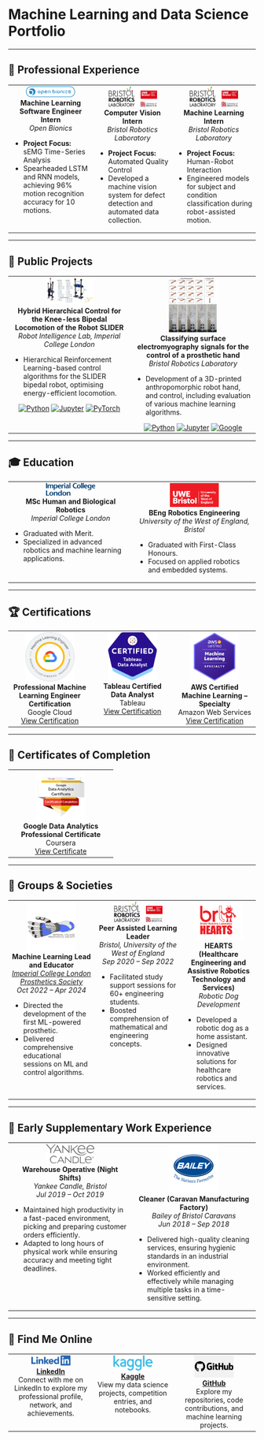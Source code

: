 # Machine Learning and Data Science Portfolio  

---
## 💼 Professional Experience

<div align="center">
  <table>
    <tr>
      <td style="width: 300px; text-align: center; vertical-align: top;">
        <img src="assets/img/open_bionics.png" alt="Open Bionics Logo" width="100">
        <br>
        <strong>Machine Learning Software Engineer Intern</strong>
        <br>
        <em>Open Bionics</em>
        <br>
        <ul style="text-align: left;">
          <li><strong>Project Focus:</strong> sEMG Time-Series Analysis</li>
          <li>Spearheaded LSTM and RNN models, achieving 96% motion recognition accuracy for 10 motions.</li>
        </ul>
      </td>
      <td style="width: 300px; text-align: center; vertical-align: top;">
        <img src="assets/img/bristol_robotics_lab.jpg" alt="BRL Logo" width="100">
        <br>
        <strong>Computer Vision Intern</strong>
        <br>
        <em>Bristol Robotics Laboratory</em>
        <br>
        <ul style="text-align: left;">
          <li><strong>Project Focus:</strong> Automated Quality Control</li>
          <li>Developed a machine vision system for defect detection and automated data collection.</li>
        </ul>
      </td>
      <td style="width: 300px; text-align: center; vertical-align: top;">
        <img src="assets/img/bristol_robotics_lab.jpg" alt="CHIRON Project Logo" width="100">
        <br>
        <strong>Machine Learning Intern</strong>
        <br>
        <em>Bristol Robotics Laboratory</em>
        <br>
        <ul style="text-align: left;">
          <li><strong>Project Focus:</strong> Human-Robot Interaction</li>
          <li>Engineered models for subject and condition classification during robot-assisted motion.</li>
        </ul>
      </td>
    </tr>
  </table>
</div>


---

## 🚀 Public Projects

<div align="center">
  <table>
    <tr>
      <td style="width: 300px; text-align: center; vertical-align: top;">
        <img src="assets/img/SLIDER_project.png" alt="SLIDER Robot" width="100">
        <br>
        <strong>Hybrid Hierarchical Control for the Knee-less Bipedal Locomotion of the Robot SLIDER</strong>
        <br>
        <em>Robot Intelligence Lab, Imperial College London</em>
        <br>
        <ul style="text-align: left;">
          <li>Hierarchical Reinforcement Learning-based control algorithms for the SLIDER bipedal robot, optimising energy-efficient locomotion.</li>
        </ul>
        <div>
          <a href="#"><img src="https://img.shields.io/badge/Python-white?logo=Python" alt="Python"></a>
          <a href="#"><img src="https://img.shields.io/badge/Jupyter-white?logo=Jupyter" alt="Jupyter"></a>
          <a href="#"><img src="https://img.shields.io/badge/PyTorch-white?logo=pytorch" alt="PyTorch"></a>
        </div>
      </td>
      <td style="width: 300px; text-align: center; vertical-align: top;">
        <img src="assets/img/BEng_project.png" alt="Prosthetic Hand" width="100">
        <br>
        <strong>Classifying surface electromyography signals for the control of a prosthetic hand</strong>
        <br>
        <em>Bristol Robotics Laboratory</em>
        <br>
        <ul style="text-align: left;">
          <li>Development of a 3D-printed anthropomorphic robot hand, and control, including evaluation of various machine learning algorithms.</li>
        </ul>
        <div>
          <a href="#"><img src="https://img.shields.io/badge/Python-white?logo=Python" alt="Python"></a>
          <a href="#"><img src="https://img.shields.io/badge/Jupyter-white?logo=Jupyter" alt="Jupyter"></a>
          <a href="#"><img src="https://img.shields.io/badge/Google-white?logo=Google" alt="Google"></a>
        </div>
      </td>
    </tr>
    <!-- Additional rows for other projects -->
  </table>
</div>






---

## 🎓 Education

<div align="center">
  <table>
    <tr>
      <td style="width: 300px; text-align: center; vertical-align: top;">
        <img src="assets/img/imperial_college_london.png" alt="Imperial College London Logo" width="100">
        <br>
        <strong>MSc Human and Biological Robotics</strong>
        <br>
        <em>Imperial College London</em>
        <br>
        <ul style="text-align: left;">
          <li>Graduated with Merit.</li>
          <li>Specialized in advanced robotics and machine learning applications.</li>
        </ul>
      </td>
      <td style="width: 300px; text-align: center; vertical-align: top;">
        <img src="assets/img/uwe_bristol.png" alt="UWE Bristol Logo" width="100">
        <br>
        <strong>BEng Robotics Engineering</strong>
        <br>
        <em>University of the West of England, Bristol</em>
        <br>
        <ul style="text-align: left;">
          <li>Graduated with First-Class Honours.</li>
          <li>Focused on applied robotics and embedded systems.</li>
        </ul>
      </td>
    </tr>
  </table>
</div>


---

## 🏆 Certifications

<div align="center">
  <table>
    <tr>
      <td style="width: 200px; text-align: center; vertical-align: top;">
        <img src="assets/img/google_mle_professional_certification.png" alt="Google MLE Logo" width="100">
        <br>
        <strong>Professional Machine Learning Engineer Certification</strong>
        <br>
        Google Cloud<br>
        <a href="https://www.credly.com/badges/75c1d277-9725-4c95-a295-93ac103cd3d0/linked_in_profile">View Certification</a>
      </td>
      <td style="width: 200px; text-align: center; vertical-align: top;">
        <img src="assets/img/tableau_certified_data_analyst.png" alt="Tableau Analyst Logo" width="100">
        <br>
        <strong>Tableau Certified Data Analyst</strong>
        <br>
        Tableau<br>
        <a href="https://example-link-to-tableau-cert">View Certification</a>
      </td>
      <td style="width: 200px; text-align: center; vertical-align: top;">
        <img src="assets/img/aws_machine_learning_specialty.png" alt="AWS ML Logo" width="100">
        <br>
        <strong>AWS Certified Machine Learning – Specialty</strong>
        <br>
        Amazon Web Services<br>
        <a href="https://example-link-to-aws-cert">View Certification</a>
      </td>
    </tr>
  </table>
</div>

---

## 📜 Certificates of Completion

<div align="center">
  <table>
    <tr>
      <td style="width: 200px; text-align: center; vertical-align: top;">
        <img src="assets/img/google_da_certificate.png" alt="Google DA Logo" width="100">
        <br>
        <strong>Google Data Analytics Professional Certificate</strong>
        <br>
        Coursera<br>
        <a href="https://www.credly.com/badges/8b8e6990-a72b-40d3-bb31-82b2dd6c05e1/public_url">View Certificate</a>
      </td>
      <!-- 
      <td style="width: 200px; text-align: center; vertical-align: top;">
        <img src="assets/img/postgresql_associate.png" alt="PostgreSQL Logo" width="100">
        <br>
        <strong>PostgreSQL 12 Associate</strong>
        <br>
        EnterpriseDB<br>
        <a href="https://example-link-to-postgres-cert">View Certificate</a>
      </td>
      -->
    </tr>
  </table>
</div>


---

## 🌟 Groups & Societies

<div align="center">
  <table>
    <tr>
      <td style="width: 300px; text-align: center; vertical-align: top;">
        <img src="assets/img/ICL_prosthetics_society.jpg" alt="Prosthetics Society Logo" width="100">
        <br>
        <strong>Machine Learning Lead and Educator</strong>
        <br>
        <a href="https://www.instagram.com/icl_prosthetics/" target="_blank">
          <em>Imperial College London Prosthetics Society</em>
        </a>
        <br>
        <em>Oct 2022 – Apr 2024</em>
        <br>
        <ul style="text-align: left;">
          <li>Directed the development of the first ML-powered prosthetic.</li>
          <li>Delivered comprehensive educational sessions on ML and control algorithms.</li>
        </ul>
      </td>
      <td style="width: 300px; text-align: center; vertical-align: top;">
        <img src="assets/img/bristol_robotics_lab.jpg" alt="Peer Assisted Learning Logo" width="100">
        <br>
        <strong>Peer Assisted Learning Leader</strong>
        <br>
        <em>Bristol, University of the West of England</em>
        <br>
        <em>Sep 2020 – Sep 2022</em>
        <br>
        <ul style="text-align: left;">
          <li>Facilitated study support sessions for 60+ engineering students.</li>
          <li>Boosted comprehension of mathematical and engineering concepts.</li>
        </ul>
      </td>
      <td style="width: 300px; text-align: center; vertical-align: top;">
        <img src="assets/img/brl_hearts.png" alt="HEARTS Logo" width="100">
        <br>
        <strong>HEARTS (Healthcare Engineering and Assistive Robotics Technology and Services)</strong>
        <br>
        <em>Robotic Dog Development</em>
        <br>
        <ul style="text-align: left;">
          <li>Developed a robotic dog as a home assistant.</li>
          <li>Designed innovative solutions for healthcare robotics and services.</li>
        </ul>
      </td>
    </tr>
  </table>
</div>

---

## 🧰 Early Supplementary Work Experience

<div align="center">
  <table>
    <tr>
      <!-- 
      <td style="width: 300px; text-align: center; vertical-align: top;">
        <img src="assets/img/teaching_online.png" alt="Online Teaching Logo" width="100">
        <br>
        <strong>English Tutor (Online)</strong>
        <br>
        <em>Self-Employed</em>
        <br>
        <ul style="text-align: left;">
          <li>Prepared Chinese students for IELTS practice, aiming for a 7.0 score for undergraduate admission to UK universities.</li>
          <li>Delivered tailored English lessons focused on academic writing, speaking, and comprehension skills.</li>
        </ul>
      </td>
      -->
      <td style="width: 300px; text-align: center; vertical-align: top;">
        <img src="assets/img/yankee_candle.png" alt="Yankee Candle Logo" width="100">
        <br>
        <strong>Warehouse Operative (Night Shifts)</strong>
        <br>
        <em>Yankee Candle, Bristol</em>
        <br>
        <em>Jul 2019 – Oct 2019</em>
        <br>
        <ul style="text-align: left;">
          <li>Maintained high productivity in a fast-paced environment, picking and preparing customer orders efficiently.</li>
          <li>Adapted to long hours of physical work while ensuring accuracy and meeting tight deadlines.</li>
        </ul>
      </td>
      <td style="width: 300px; text-align: center; vertical-align: top;">
        <img src="assets/img/bailey_caravans.png" alt="Bailey of Bristol Caravans Logo" width="100">
        <br>
        <strong>Cleaner (Caravan Manufacturing Factory)</strong>
        <br>
        <em>Bailey of Bristol Caravans</em>
        <br>
        <em>Jun 2018 – Sep 2018</em>
        <br>
        <ul style="text-align: left;">
          <li>Delivered high-quality cleaning services, ensuring hygienic standards in an industrial environment.</li>
          <li>Worked efficiently and effectively while managing multiple tasks in a time-sensitive setting.</li>
        </ul>
      </td>
    </tr>
  </table>
</div>

---
## 🔗 Find Me Online

<div align="center">
  <table>
    <tr>
      <td style="width: 300px; text-align: center; vertical-align: top;">
        <a href="https://www.linkedin.com/in/katherine-welbourne/" target="_blank">
          <img src="assets/img/linkedin_logo.png" alt="LinkedIn Logo" width="80">
        </a>
        <br>
        <a href="https://www.linkedin.com/in/katherine-welbourne/" target="_blank">
          <strong>LinkedIn</strong>
        </a>
        <br>
        Connect with me on LinkedIn to explore my professional profile, network, and achievements.
      </td>
      <td style="width: 300px; text-align: center; vertical-align: top;">
        <a href="https://www.kaggle.com/kmargaritaw" target="_blank">
          <img src="assets/img/kaggle_logo.png" alt="Kaggle Logo" width="80">
        </a>
        <br>
        <a href="https://www.kaggle.com/kmargaritaw" target="_blank">
          <strong>Kaggle</strong>
        </a>
        <br>
        View my data science projects, competition entries, and notebooks.
      </td>
      <td style="width: 300px; text-align: center; vertical-align: top;">
        <a href="https://github.com/katherine-welbourne" target="_blank">
          <img src="assets/img/github_logo.png" alt="GitHub Logo" width="80">
        </a>
        <br>
        <a href="https://github.com/katherine-welbourne" target="_blank">
          <strong>GitHub</strong>
        </a>
        <br>
        Explore my repositories, code contributions, and machine learning projects.
      </td>
    </tr>
  </table>
</div>
